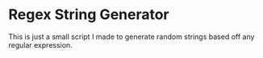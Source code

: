 # Regex String Generator

This is just a small script I made to generate random strings based off any regular expression.
